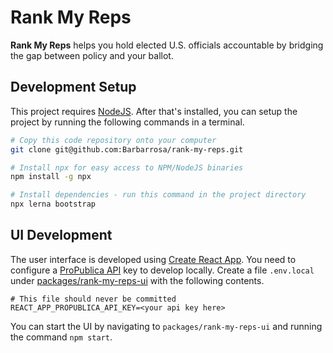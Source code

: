 # Rank My Reps

**Rank My Reps** helps you hold elected U.S. officials accountable by bridging the gap between policy and your ballot.

## Development Setup

This project requires [NodeJS](https://nodejs.org/en/). After that's installed, you can setup the project by running the following commands in a terminal.

```bash
# Copy this code repository onto your computer
git clone git@github.com:Barbarrosa/rank-my-reps.git

# Install npx for easy access to NPM/NodeJS binaries
npm install -g npx

# Install dependencies - run this command in the project directory
npx lerna bootstrap
```

## UI Development

The user interface is developed using [Create React App](https://github.com/facebook/create-react-app). You need to configure a [ProPublica API](https://projects.propublica.org/api-docs/congress-api/) key to develop locally. Create a file `.env.local` under [packages/rank-my-reps-ui](packages/rank-my-reps-ui) with the following contents.

```env
# This file should never be committed
REACT_APP_PROPUBLICA_API_KEY=<your api key here>
```

You can start the UI by navigating to `packages/rank-my-reps-ui` and running the command `npm start`.
